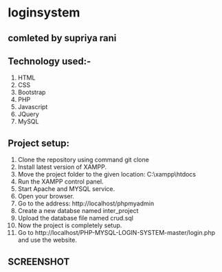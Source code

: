 # loginsystem
## comleted by supriya rani
## Technology used:-
1. HTML
1. CSS
1. Bootstrap
1. PHP
1. Javascript
1. JQuery
1. MySQL
## Project setup:
1. Clone the repository using command git clone
1. Install latest version of XAMPP.
1. Move the project folder to the given location: C:\xampp\htdocs
1. Run the XAMPP control panel.
1. Start Apache and MYSQL service.
1. Open your browser.
1. Go to the address: http://localhost/phpmyadmin
1. Create a new databse named inter_project
1. Upload the database file named crud.sql
1. Now the project is completely setup.
1. Go to http://localhost/PHP-MYSQL-LOGIN-SYSTEM-master/login.php and use the website.
## SCREENSHOT
